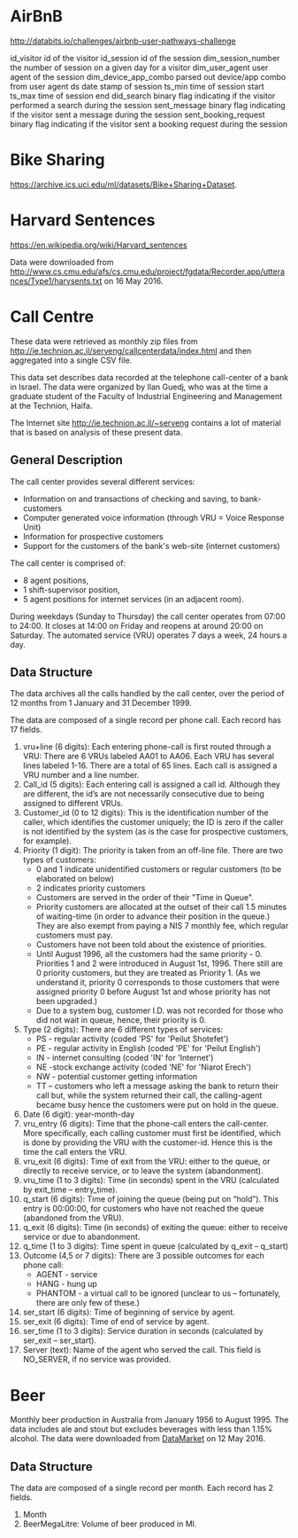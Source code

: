 # AirBnB

http://databits.io/challenges/airbnb-user-pathways-challenge

id_visitor              id of the visitor
id_session              id of the session
dim_session_number      the number of session on a given day for a visitor
dim_user_agent          user agent of the session
dim_device_app_combo    parsed out device/app combo from user agent
ds                      date stamp of session
ts_min                  time of session start
ts_max                  time of session end
did_search              binary flag indicating if the visitor performed a search during the session
sent_message            binary flag indicating if the visitor sent a message during the session
sent_booking_request    binary flag indicating if the visitor sent a booking request during the session

# Bike Sharing

https://archive.ics.uci.edu/ml/datasets/Bike+Sharing+Dataset.

# Harvard Sentences

https://en.wikipedia.org/wiki/Harvard_sentences

Data were downloaded from http://www.cs.cmu.edu/afs/cs.cmu.edu/project/fgdata/Recorder.app/utterances/Type1/harvsents.txt on 16 May 2016.

# Call Centre

These data were retrieved as monthly zip files from http://ie.technion.ac.il/serveng/callcenterdata/index.html and then aggregated into a single CSV file.

This data set describes data recorded at the telephone call-center of a bank in Israel. The data were organized by Ilan Guedj, who was at the time a graduate student of the Faculty of
Industrial Engineering and Management at the Technion, Haifa.

The Internet site http://ie.technion.ac.il/~serveng contains a lot of material that is based on analysis of these present data.

## General Description

The call center provides several different services:
* Information on and transactions of checking and saving, to bank-customers
* Computer generated voice information (through VRU = Voice Response Unit)
* Information for prospective customers
* Support for the customers of the bank's web-site (internet customers)

The call center is comprised of:
* 8 agent positions,
* 1 shift-supervisor position,
* 5 agent positions for internet services (in an adjacent room).

During weekdays (Sunday to Thursday) the call center operates from 07:00 to 24:00. It closes at 14:00 on Friday and reopens at around 20:00 on Saturday. The automated service (VRU) operates 7 days a week, 24 hours a day. 

## Data Structure

The data archives all the calls handled by the call center, over the period of 12 months from 1 January and 31 December 1999.

The data are composed of a single record per phone call. Each record has 17 fields.

1. vru+line (6 digits): Each entering phone-call is first routed through a VRU: There are 6 VRUs labeled AA01 to AA06. Each VRU has several lines labeled 1-16. There are a total of 65 lines. Each call is assigned a VRU number and a line number.
2. Call_id (5 digits): Each entering call is assigned a call id. Although they are different, the id’s are not necessarily consecutive due to being assigned to different VRUs.
3. Customer_id (0 to 12 digits): This is the identification number of the caller, which identifies the customer uniquely; the ID is zero if the caller is not identified by the system (as is the case for prospective customers, for
example).
4. Priority (1 digit): The priority is taken from an off-line file. There are two types of customers:
	- 0 and 1 indicate unidentified customers or regular customers (to be elaborated on below)
	- 2 indicates priority customers
	- Customers are served in the order of their "Time in Queue".
	- Priority customers are allocated at the outset of their call 1.5 minutes of waiting-time (in order to advance their position in the queue.) They are also exempt from paying a NIS 7 monthly fee, which regular customers must pay.
	- Customers have not been told about the existence of priorities.
	- Until August 1996, all the customers had the same priority - 0. Priorities 1 and 2 were introduced in August 1st, 1996. There still are 0 priority customers, but they are treated as Priority 1. (As we understand it, priority 0 corresponds to those customers that were assigned priority 0 before August 1st and whose priority has not been upgraded.) 
	- Due to a system bug, customer I.D. was not recorded for those who did not wait in queue, hence, their priority is 0.
5. Type (2 digits): There are 6 different types of services:
	* PS - regular activity (coded 'PS' for 'Peilut Shotefet')
	* PE - regular activity in English (coded 'PE' for 'Peilut English')
	* IN - internet consulting (coded 'IN' for 'Internet')
	* NE -stock exchange activity (coded 'NE' for 'Niarot Erech')
	* NW - potential customer getting information
	* TT – customers who left a message asking the bank to return their call but, while the system returned their call, the calling-agent became busy hence the customers were put on hold in the queue.
6. Date (6 digit): year-month-day
7. vru_entry (6 digits): Time that the phone-call enters the call-center. More specifically, each calling customer must first be identified, which is done by providing the VRU with the customer-id. Hence this is the
time the call enters the VRU.
8. vru_exit (6 digits): Time of exit from the VRU: either to the queue, or directly to receive service, or to leave the system (abandonment).
9. vru_time (1 to 3 digits): Time (in seconds) spent in the VRU (calculated by exit_time – entry_time).
10. q_start (6 digits): Time of joining the queue (being put on “hold”). This entry is 00:00:00, for customers who have not reached the queue (abandoned from the VRU).
11. q_exit (6 digits): Time (in seconds) of exiting the queue: either to receive service or due to abandonment.
12. q_time (1 to 3 digits): Time spent in queue (calculated by q_exit – q_start)
13. Outcome (4,5 or 7 digits): There are 3 possible outcomes for each phone call: 
	* AGENT - service
	* HANG - hung up
	* PHANTOM - a virtual call to be ignored (unclear to us – fortunately, there are only few of these.)
14. ser_start (6 digits): Time of beginning of service by agent.
15. ser_exit (6 digits): Time of end of service by agent.
16. ser_time (1 to 3 digits): Service duration in seconds (calculated by ser_exit – ser_start).
17. Server (text): Name of the agent who served the call. This field is NO_SERVER, if no service was provided.

# Beer

Monthly beer production in Australia from January 1956 to August 1995. The data includes ale and stout but excludes beverages with less than 1.15% alcohol. The data were downloaded from [DataMarket](https://datamarket.com/data/set/22xr/monthly-beer-production-in-australia-megalitres-includes-ale-and-stout-does-not-include-beverages-with-alcohol-percentage-less-than-115-jan-1956-aug-1995) on 12 May 2016.

## Data Structure

The data are composed of a single record per month. Each record has 2 fields.

1. Month
2. BeerMegaLitre: Volume of beer produced in Ml.
